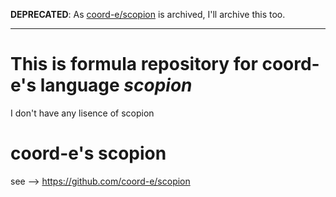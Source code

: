 **DEPRECATED**: As [coord-e/scopion](https://github.com/coord-e/scopion) is archived, I'll archive this too.

---

# This is formula repository for coord-e's language *scopion*

I don't have any lisence of scopion

# coord-e's scopion

see --> https://github.com/coord-e/scopion
